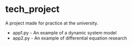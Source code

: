 # tech_project
A project made for practice at the university.
* app1.py - An example of a dynamic system model
* app2.py - An example of differential equation research
